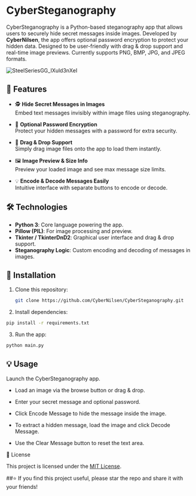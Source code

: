 # CyberSteganography

CyberSteganography is a Python-based steganography app that allows users to securely hide secret messages inside images. Developed by **CyberNilsen**, the app offers optional password encryption to protect your hidden data. Designed to be user-friendly with drag & drop support and real-time image previews. Currently supports PNG, BMP, JPG, and JPEG formats.

![SteelSeriesGG_IXuld3nXeI](https://github.com/user-attachments/assets/769108c7-422a-47f2-8406-f047147b6c7c)

## 🚀 Features

- 🕵️ **Hide Secret Messages in Images**  
  Embed text messages invisibly within image files using steganography.

- 🔐 **Optional Password Encryption**  
  Protect your hidden messages with a password for extra security.

- 📂 **Drag & Drop Support**  
  Simply drag image files onto the app to load them instantly.

- 🖼️ **Image Preview & Size Info**  
  Preview your loaded image and see max message size limits.

- 💡 **Encode & Decode Messages Easily**  
  Intuitive interface with separate buttons to encode or decode.

## 🛠️ Technologies

- **Python 3**: Core language powering the app.
- **Pillow (PIL)**: For image processing and preview.
- **Tkinter / TkinterDnD2**: Graphical user interface and drag & drop support.
- **Steganography Logic**: Custom encoding and decoding of messages in images.

## 🧪 Installation

1. Clone this repository:

   ```bash
   git clone https://github.com/CyberNilsen/CyberSteganography.git
   ```

2. Install dependencies:

```bash
pip install -r requirements.txt
```

3. Run the app:

```bash
python main.py
```

## 💡 Usage
Launch the CyberSteganography app.

- Load an image via the browse button or drag & drop.

- Enter your secret message and optional password.

- Click Encode Message to hide the message inside the image.

- To extract a hidden message, load the image and click Decode Message.

- Use the Clear Message button to reset the text area.

📜 License

This project is licensed under the [MIT License](LICENSE).


##⭐ If you find this project useful, please star the repo and share it with your friends!
